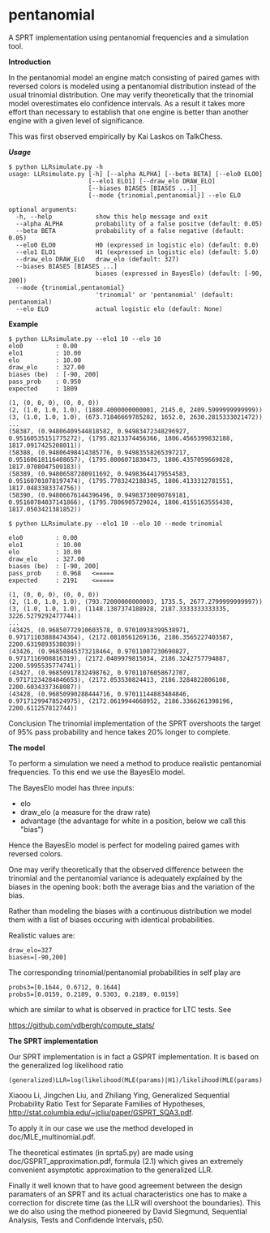 # pentanomial
A SPRT implementation using pentanomial frequencies and a simulation tool.

**Introduction**

In the pentanomial model an engine match consisting of paired games with reversed colors is modeled using a pentanomial distribution instead of the usual trinomial distribution. One may verify theoretically that the trinomial model overestimates elo confidence intervals. As a result it takes more effort than necessary to establish that one engine is better than another engine with a given level of significance.

This was first observed empirically by Kai Laskos on TalkChess.

***Usage***
```
$ python LLRsimulate.py -h
usage: LLRsimulate.py [-h] [--alpha ALPHA] [--beta BETA] [--elo0 ELO0]
                      [--elo1 ELO1] [--draw_elo DRAW_ELO]
                      [--biases BIASES [BIASES ...]]
                      [--mode {trinomial,pentanomial}] --elo ELO

optional arguments:
  -h, --help            show this help message and exit
  --alpha ALPHA         probability of a false positve (default: 0.05)
  --beta BETA           probability of a false negative (default: 0.05)
  --elo0 ELO0           H0 (expressed in logistic elo) (default: 0.0)
  --elo1 ELO1           H1 (expressed in logistic elo) (default: 5.0)
  --draw_elo DRAW_ELO   draw_elo (default: 327)
  --biases BIASES [BIASES ...]
                        biases (expressed in BayesElo) (default: [-90, 200])
  --mode {trinomial,pentanomial}
                        'trinomial' or 'pentanomial' (default: pentanomial)
  --elo ELO             actual logistic elo (default: None)
```
**Example**
```
$ python LLRsimulate.py --elo1 10 --elo 10 
elo0         : 0.00
elo1         : 10.00
elo          : 10.00
draw_elo     : 327.00
biases (be)  : [-90, 200]
pass_prob    : 0.950
expected     : 1809

(1, (0, 0, 0), (0, 0, 0))
(2, (1.0, 1.0, 1.0), (1880.4000000000001, 2145.0, 2409.5999999999999))
(3, (1.0, 1.0, 1.0), (673.71846669785282, 1652.0, 2630.2815333021472))
...
(58387, (0.94806409544818582, 0.94983472348296927, 0.95160535151775272), (1795.8213374456366, 1806.4565399832188, 1817.0917425208011))
(58388, (0.94806498414385776, 0.94983558265397217, 0.95160618116408657), (1795.8006071830473, 1806.4357059669828, 1817.0708047509183))
(58389, (0.94806587280911692, 0.94983644179554583, 0.95160701078197474), (1795.7783242188345, 1806.4133312781551, 1817.0483383374756))
(58390, (0.94806676144396496, 0.94983730090769181, 0.95160784037141866), (1795.7806905729024, 1806.4155163555438, 1817.0503421381852))

$ python LLRsimulate.py --elo1 10 --elo 10 --mode trinomial

elo0         : 0.00
elo1         : 10.00
elo          : 10.00
draw_elo     : 327.00
biases (be)  : [-90, 200]
pass_prob    : 0.968   <=====
expected     : 2191    <=====

(1, (0, 0, 0), (0, 0, 0))
(2, (1.0, 1.0, 1.0), (793.72000000000003, 1735.5, 2677.2799999999997))
(3, (1.0, 1.0, 1.0), (1148.1387374188928, 2187.3333333333335, 3226.5279292477744))
...
(43425, (0.96850772910603578, 0.97010938399538971, 0.97171103888474364), (2172.0810561269136, 2186.3565227403587, 2200.6319893538039))
(43426, (0.96850845373218464, 0.97011007230690827, 0.9717116908816319), (2172.0489979815034, 2186.3242757794887, 2200.5995535774741))
(43427, (0.96850917832498762, 0.97011076058672707, 0.97171234284846653), (2172.053530824413, 2186.3284822806108, 2200.6034337368087))
(43428, (0.96850990288444716, 0.97011144883484846, 0.97171299478524975), (2172.0619944668952, 2186.3366261398196, 2200.611257812744))
```
Conclusion The trinomial implementation of the SPRT overshoots the target of 95% pass probability and hence takes 20% longer to complete.

**The model**

To perform a simulation we need a method to produce realistic pentanomial frequencies. To this end we use the BayesElo model.

The BayesElo model has three inputs:

- elo
- draw_elo (a measure for the draw rate)
- advantage (the advantage for white in a position, below we call this "bias")

Hence the BayesElo model is perfect for modeling paired games with reversed colors.

One may verify theoretically that the observed difference between the trinomial and the pentanomial variance is adequately explained by the biases in the opening book: both the average bias and the variation of the bias.

Rather than modeling the biases with a continuous distribution we model them with a list of biases occuring with identical probabilities.

Realistic values are:
```
draw_elo=327
biases=[-90,200]
```
The corresponding trinomial/pentanomial probabilities in self play are
```
probs3=[0.1644, 0.6712, 0.1644]
probs5=[0.0159, 0.2189, 0.5303, 0.2189, 0.0159]
```
which are similar to what is observed in practice for LTC tests. See

https://github.com/vdbergh/compute_stats/

**The SPRT implementation**

Our SPRT implementation is in fact a GSPRT implementation. It is based on the generalized log likelihood ratio
```
(generalized)LLR=log(likelihood(MLE(params)|H1)/likelihood(MLE(params)|H0)))
```
Xiaoou Li, Jingchen Liu, and Zhiliang Ying, Generalized Sequential Probability Ratio Test for Separate Families of Hypotheses, http://stat.columbia.edu/~jcliu/paper/GSPRT_SQA3.pdf.

To apply it in our case we use the method developed in doc/MLE_multinomial.pdf.

The theoretical estimates (in sprta5.py) are made using doc/GSPRT_approximation.pdf, formula (2.1) which gives an extremely convenient asymptotic approximation to the generalized LLR.

Finally it well known that to have good agreement between the design paramaters of an SPRT and its actual characteristics one has to make a correction for discrete time (as the LLR will overshoot the boundaries). This we do also using the method pioneered by David Siegmund, Sequential Analysis, Tests and Confidende Intervals, p50.
